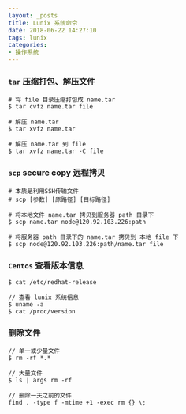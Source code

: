 ```yaml
---
layout: _posts
title: Lunix 系统命令
date: 2018-06-22 14:27:10
tags: lunix
categories: 
- 操作系统
---
```


### `tar` 压缩打包、解压文件
```
# 将 file 目录压缩打包成 name.tar
$ tar cvfz name.tar file

# 解压 name.tar
$ tar xvfz name.tar

# 解压 name.tar 到 file
$ tar xvfz name.tar -C file
```

### `scp` secure copy 远程拷贝
```
# 本质是利用SSH传输文件
# scp [参数] [原路径] [目标路径]

# 将本地文件 name.tar 拷贝到服务器 path 目录下
$ scp name.tar node@120.92.103.226:path

# 将服务器 path 目录下的 name.tar 拷贝到 本地 file 下
$ scp node@120.92.103.226:path/name.tar file
```

### `Centos` 查看版本信息
```
$ cat /etc/redhat-release 

// 查看 lunix 系统信息
$ uname -a
$ cat /proc/version
```

### 删除文件
```
// 单一或少量文件
$ rm -rf *.*

// 大量文件
$ ls | args rm -rf

// 删除一天之前的文件
find . -type f -mtime +1 -exec rm {} \;
```